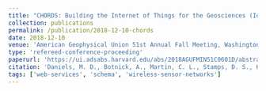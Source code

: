 ```yaml
---
title: "CHORDS: Building the Internet of Things for the Geosciences (IoT-G)"
collection: publications
permalink: /publication/2018-12-10-chords
date: 2018-12-10
venue: 'American Geophysical Union 51st Annual Fall Meeting, Washington, D.C.'
type: 'refereed-conference-proceeding'
paperurl: 'https://ui.adsabs.harvard.edu/abs/2018AGUFMIN51C0601D/abstract'
citation: 'Daniels, M. D., Botnick, A., Martin, C. L., Stamps, D. S., Kerkez, B., Chandrasekar, V., Graves, S. J., Gooch, S. R., <b>Bartos, M. D.</b>, Jones, J. R., & Keiser, K. (2018). <i>CHORDS: Building the Internet of Things for the Geosciences (IoT-G)</i>. American Geophysical Union 51st Annual Fall Meeting, Washington, D.C. [Poster]'
tags: ['web-services', 'schema', 'wireless-sensor-networks']
---
```

